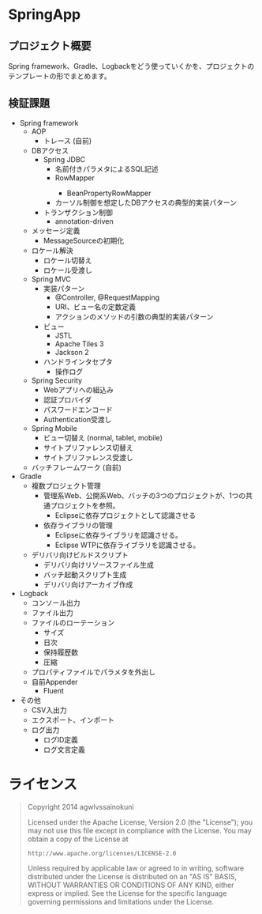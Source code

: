 SpringApp
=========

プロジェクト概要
----------------
Spring framework、Gradle、Logbackをどう使っていくかを、プロジェクトのテンプレートの形でまとめます。

検証課題
--------
*	Spring framework
	*	AOP
		*	トレース (自前)
	*	DBアクセス
		*	Spring JDBC
			*	名前付きパラメタによるSQL記述
			*	RowMapper<T>
				*	BeanPropertyRowMapper<T>
			*	カーソル制御を想定したDBアクセスの典型的実装パターン
		*	トランザクション制御
			*	annotation-driven
	*	メッセージ定義
		*	MessageSourceの初期化
	*	ロケール解決
		*	ロケール切替え
		*	ロケール受渡し
	*	Spring MVC
		*	実装パターン
			*	@Controller, @RequestMapping
			*	URI、ビュー名の定数定義
			*	アクションのメソッドの引数の典型的実装パターン
		*	ビュー
			*	JSTL
			*	Apache Tiles 3
			*	Jackson 2
		*	ハンドラインタセプタ
			*	操作ログ
	*	Spring Security
		*	Webアプリへの組込み
		*	認証プロバイダ
		*	パスワードエンコード
		*	Authentication受渡し
	*	Spring Mobile
		*	ビュー切替え (normal, tablet, mobile)
		*	サイトプリファレンス切替え
		*	サイトプリファレンス受渡し
	*	バッチフレームワーク (自前)
*	Gradle
	*	複数プロジェクト管理
		*	管理系Web、公開系Web、バッチの3つのプロジェクトが、1つの共通プロジェクトを参照。
			*	Eclipseに依存プロジェクトとして認識させる
		*	依存ライブラリの管理
			*	Eclipseに依存ライブラリを認識させる。
			*	Eclipse WTPに依存ライブラリを認識させる。
	*	デリバリ向けビルドスクリプト
		*	デリバリ向けリソースファイル生成
		*	バッチ起動スクリプト生成
		*	デリバリ向けアーカイブ作成
*	Logback
	*	コンソール出力
	*	ファイル出力
	*	ファイルのローテーション
		*	サイズ
		*	日次
		*	保持履歴数
		*	圧縮
	*	プロパティファイルでパラメタを外出し
	*	自前Appender
		*	Fluent
*	その他
	*	CSV入出力
	*	エクスポート、インポート
	*	ログ出力
		*	ログID定義
		*	ログ文言定義

ライセンス
==========
> Copyright 2014 agwlvssainokuni
>
> Licensed under the Apache License, Version 2.0 (the "License");
> you may not use this file except in compliance with the License.
> You may obtain a copy of the License at
>
>     http://www.apache.org/licenses/LICENSE-2.0
>
> Unless required by applicable law or agreed to in writing, software
> distributed under the License is distributed on an "AS IS" BASIS,
> WITHOUT WARRANTIES OR CONDITIONS OF ANY KIND, either express or implied.
> See the License for the specific language governing permissions and
> limitations under the License.
